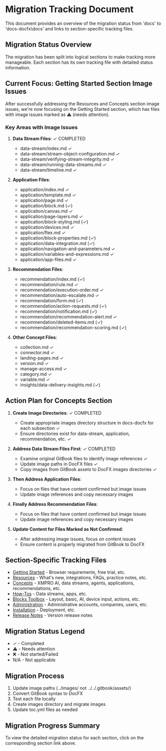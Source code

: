 # Migration Tracking Document

This document provides an overview of the migration status from 'docs' to 'docs-docfx\docs' and links to section-specific tracking files.

## Migration Status Overview

The migration has been split into logical sections to make tracking more manageable. Each section has its own tracking file with detailed status information.

## Current Focus: Getting Started Section Image Issues

After successfully addressing the Resources and Concepts section image issues, we're now focusing on the Getting Started section, which has files with image issues marked as ⚠️ (needs attention).

### Key Areas with Image Issues

1. **Data Stream Files**: ✓ COMPLETED
   - data-stream/index.md ✓
   - data-stream/stream-object-configuration.md ✓
   - data-stream/verifying-stream-integrity.md ✓
   - data-stream/running-data-streams.md ✓
   - data-stream/timeline.md ✓

2. **Application Files**:
   - application/index.md ✓
   - application/template.md ✓
   - application/page.md ✓
   - application/block.md (✓)
   - application/canvas.md ✓
   - application/page-layers.md ✓
   - application/block-styling.md (✓)
   - application/devices.md ✓
   - application/flex.md ✓
   - application/block-properties.md (✓)
   - application/data-integration.md (✓)
   - application/navigation-and-parameters.md ✓
   - application/variables-and-expressions.md ✓
   - application/app-files.md ✓

3. **Recommendation Files**:
   - recommendation/index.md (✓)
   - recommendation/rule.md ✓
   - recommendation/execution-order.md ✓
   - recommendation/auto-escalate.md ✓
   - recommendation/form.md (✓)
   - recommendation/action-requests.md (✓)
   - recommendation/notification.md (✓)
   - recommendation/recommendation-alert.md ✓
   - recommendation/deleted-items.md (✓)
   - recommendation/recommendation-scoring.md (✓)

4. **Other Concept Files**:
   - collection.md ✓
   - connector.md ✓
   - landing-pages.md ✓
   - version.md ✓
   - manage-access.md ✓
   - category.md ✓
   - variable.md ✓
   - insights/data-delivery-insights.md (✓)

## Action Plan for Concepts Section

1. **Create Image Directories**: ✓ COMPLETED
   - Create appropriate images directory structure in docs-docfx for each subsection ✓
   - Ensure directories exist for data-stream, application, recommendation, etc. ✓

2. **Address Data Stream Files First**: ✓ COMPLETED
   - Examine original GitBook files to identify image references ✓
   - Update image paths in DocFX files ✓
   - Copy images from GitBook assets to DocFX images directories ✓

3. **Then Address Application Files**:
   - Focus on files that have content confirmed but image issues
   - Update image references and copy necessary images

4. **Finally Address Recommendation Files**:
   - Focus on files that have content confirmed but image issues
   - Update image references and copy necessary images

5. **Update Content for Files Marked as Not Confirmed**:
   - After addressing image issues, focus on content issues
   - Ensure content is properly migrated from GitBook to DocFX

## Section-Specific Tracking Files

- [Getting Started](tracking/getting-started-tracking.md) - Browser requirements, free trial, etc.
- [Resources](tracking/resources-tracking.md) - What's new, integrations, FAQs, practice notes, etc.
- [Concepts](tracking/concepts-tracking.md) - XMPRO AI, data streams, agents, applications, recommendations, etc.
- [How-Tos](tracking/how-tos-tracking.md) - Data streams, apps, etc.
- [Blocks Toolbox](tracking/blocks-toolbox-tracking.md) - Layout, basic, AI, device input, actions, etc.
- [Administration](tracking/administration-tracking.md) - Administrative accounts, companies, users, etc.
- [Installation](tracking/installation-tracking.md) - Deployment, etc.
- [Release Notes](tracking/release-notes-tracking.md) - Version release notes

## Migration Status Legend

- ✓ - Completed
- ⚠️ - Needs attention
- ❌ - Not started/Failed
- N/A - Not applicable

## Migration Process

1. Update image paths (../images/ not ../../.gitbook/assets/)
2. Convert GitBook syntax to DocFX
3. Test each file locally
4. Create images directory and migrate images
5. Update toc.yml files as needed

## Migration Progress Summary

To view the detailed migration status for each section, click on the corresponding section link above.
